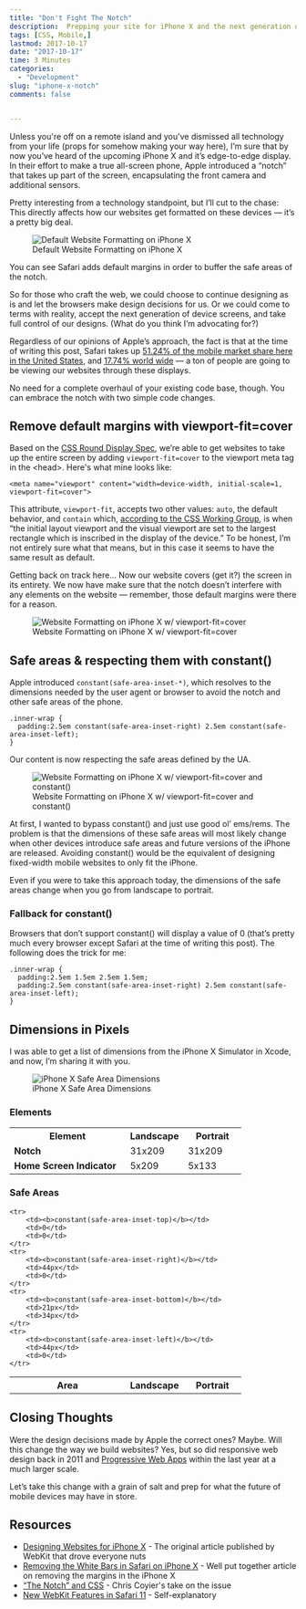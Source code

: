 ```yaml
---
title: "Don't Fight The Notch"
description:  Prepping your site for iPhone X and the next generation of devices.
tags: [CSS, Mobile,]
lastmod: 2017-10-17
date: "2017-10-17"
time: 3 Minutes
categories:
  - "Development"
slug: "iphone-x-notch" 
comments: false


---
```


Unless you're off on a remote island and you've dismissed all technology from your life (props for somehow making your way here), I’m sure that by now you’ve heard of the upcoming iPhone X and it’s edge-to-edge display. In their effort to make a true all-screen phone, Apple introduced a “notch” that takes up part of the screen, encapsulating the front camera and additional sensors.

Pretty interesting from a technology standpoint, but I’ll cut to the chase: This directly affects how our websites get formatted on these devices — it’s a pretty big deal.

<figure>
	<img src="/assets/iphone-x-landscape-viewport-fit-default.jpg" alt="Default Website Formatting on iPhone X">
	<figcaption>Default Website Formatting on iPhone X</figcaption>
</figure>

You can see Safari adds default margins in order to buffer the safe areas of the notch.

So for those who craft the web, we could choose to continue designing as is and let the browsers make design decisions for us. Or we could come to terms with reality, accept the next generation of device screens, and take full control of our designs. (What do you think I’m advocating for?)


Regardless of our opinions of Apple’s approach, the fact is that at the time of writing this post, Safari takes up [51.24% of the mobile market share here in the United States](http://gs.statcounter.com/browser-market-share/mobile/united-states-of-america), and [17.74% world wide](http://gs.statcounter.com/browser-market-share/mobile/worldwide) — a ton of people are going to be viewing our websites through these displays. 

No need for a complete overhaul of your existing code base, though. You can embrace the notch with two simple code changes.


<h2>Remove default margins with viewport-fit=cover</h2>

Based on the [CSS Round Display Spec](https://drafts.csswg.org/css-round-display/), we’re able to get websites to take up the entire screen by adding <code>viewport-fit=cover</code> to the viewport meta tag in the &lt;head&gt;. Here's what mine looks like:



<pre class="language-markup"><code>&lt;meta name="viewport" content="width=device-width, initial-scale=1, viewport-fit=cover"&gt;</code>
</pre>

 This attribute, <code>viewport-fit</code>, accepts two other values: <code>auto</code>, the default behavior, and <code>contain</code> which, [according to the CSS Working Group](https://drafts.csswg.org/css-round-display/#viewport-fit-descriptor), is when “the initial layout viewport and the visual viewport are set to the largest rectangle which is inscribed in the display of the device.” To be honest, I’m not entirely sure what that means, but in this case it seems to have the same result as default.

Getting back on track here... Now our website covers (get it?) the screen in its entirety. We now have make sure that the notch doesn’t interfere with any elements on the website — remember, those default margins were there for a reason.

<figure>
	<img src="/assets/iphone-x-landscape-viewport-fit-cover.jpg" alt="Website Formatting on iPhone X w/ viewport-fit=cover">
	<figcaption>Website Formatting on iPhone X w/ viewport-fit=cover </figcaption>
</figure>

<h2>Safe areas & respecting them with constant()</h2>

Apple introduced <code>constant(safe-area-inset-*)</code>, which resolves to the dimensions needed by the user agent or browser to avoid the notch and other safe areas of the phone.

<pre class="language-markup"><code>.inner-wrap {
  padding:2.5em constant(safe-area-inset-right) 2.5em constant(safe-area-inset-left);
}</code>
</pre>

Our content is now respecting the safe areas defined by the UA.

<figure>
	<img src="/assets/iphone-x-horizontal-viewport-fit-cover.jpg" alt="Website Formatting on iPhone X w/ viewport-fit=cover and constant()">
	<figcaption>Website Formatting on iPhone X w/ viewport-fit=cover and constant()</figcaption>
</figure>



At first, I wanted to bypass constant() and just use good ol’ ems/rems. The problem is that the dimensions of these safe areas will most likely change when other devices introduce safe areas and future versions of the iPhone are released. Avoiding constant() would be the equivalent of designing fixed-width mobile websites to only fit the iPhone.

Even if you were to take this approach today, the dimensions of the safe areas change when you go from landscape to portrait.

<h3>Fallback for constant()</h3>

Browsers that don’t support constant() will display a value of 0 (that’s pretty much every browser except Safari at the time of writing this post). The following does the trick for me:


<pre class="language-markup"><code>.inner-wrap {
  padding:2.5em 1.5em 2.5em 1.5em;
  padding:2.5em constant(safe-area-inset-right) 2.5em constant(safe-area-inset-left);
}</code></pre>

<h2>Dimensions in Pixels</h2>

I was able to get a list of dimensions from the iPhone X Simulator in Xcode, and now, I’m sharing it with you.

<figure class="figure-fullwidth">
	<img src="/assets/iphone-x-notch-safe-area-dimensions.jpg" alt="iPhone X Safe Area Dimensions">
	<figcaption>iPhone X Safe Area Dimensions</figcaption>
</figure>

<h3>Elements</h3>

<table>
	<tr>
		<th width="50%">Element</th>
		<th width="25%">Landscape</th>
		<th width="25%">Portrait</th>
	</tr>
	<tr>
		<td><b>Notch</b></td>
		<td>31x209</td>
		<td>31x209</td>
	</tr>
	<tr>
		<td><b>Home Screen Indicator</b></td>
		<td>5x209</td>
		<td>5x133</td>
	</tr>
	
</table>


<h3>Safe Areas</h3>

<table>
	<tr>
		<th width="50%">Area</th>
		<th width="25%">Landscape</th>
		<th width="25%">Portrait</th>
	</tr>
	
	<tr>
		<td><b>constant(safe-area-inset-top)</b></td>
		<td>0</td>
		<td>0</td>
	</tr>
	<tr>
		<td><b>constant(safe-area-inset-right)</b></td>
		<td>44px</td>
		<td>0</td>
	</tr>
	<tr>
		<td><b>constant(safe-area-inset-bottom)</b></td>
		<td>21px</td>
		<td>34px</td>
	</tr>
	<tr>
		<td><b>constant(safe-area-inset-left)</b></td>
		<td>44px</td>
		<td>0</td>
	</tr>
</table>


<h2>Closing Thoughts</h2>

Were the design decisions made by Apple the correct ones? Maybe. Will this change the way we build websites? Yes, but so did responsive web design back in 2011 and [Progressive Web Apps](/article/progressive-web-apps/) within the last year at a much larger scale.

Let’s take this change with a grain of salt and prep for what the future of mobile devices may have in store. 


<h2>Resources</h2>

* [Designing Websites for iPhone X](https://webkit.org/blog/7929/designing-websites-for-iphone-x/) - The original article published by WebKit that drove everyone nuts
* [Removing the White Bars in Safari on iPhone X](http://stephenradford.me/removing-the-white-bars-in-safari-on-iphone-x/) - Well put together article on removing the margins in the iPhone X
* [“The Notch” and CSS](https://css-tricks.com/the-notch-and-css/) - Chris Coyier's take on the issue
* [New WebKit Features in Safari 11](https://webkit.org/blog/7956/new-webkit-features-in-safari-11/) - Self-explanatory
